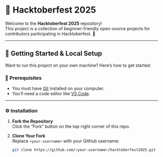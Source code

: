 # 🎉 Hacktoberfest 2025

Welcome to the **Hacktoberfest 2025** repository!  
This project is a collection of beginner-friendly open-source projects for contributors participating in Hacktoberfest. 🌱  

---

## 🚀 Getting Started & Local Setup

Want to run this project on your own machine? Here’s how to get started:

### 🧰 Prerequisites

- You must have [Git](https://git-scm.com/downloads) installed on your computer.  
- You’ll need a code editor like [VS Code](https://code.visualstudio.com/).

---

### ⚙️ Installation

1. **Fork the Repository**  
   Click the “Fork” button on the top-right corner of this repo.

2. **Clone Your Fork**  
   Replace `<your-username>` with your GitHub username:
   ```bash
   git clone https://github.com/<your-username>/hacktoberfest2025.git
